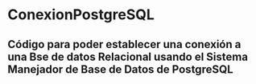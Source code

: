 # ConexionPostgreSQL

## Código para poder establecer una conexión a una Bse de datos Relacional usando el Sistema Manejador de Base de Datos de PostgreSQL
